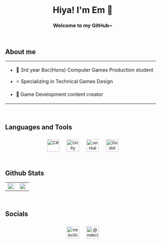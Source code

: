 ﻿# <div align="center">Hiya! I'm Em 🍂</div>  
### <div align="center">Welcome to my GitHub~</div>

<br/>

## About me
<table><tr><td valign="top" halign="center" width="100%">

- 📓 3rd year Bsc(Hons) Computer Games Production student
  

- ⭐ Specializing in Technical Games Design
  

- 🎥 Game Development content creator

</td></tr></table>  

<br/>

## Languages and Tools  
<div align="center">   
<a href="https://docs.microsoft.com/en-us/dotnet/csharp/" target="_blank"><img style="margin: 10px" src="https://profilinator.rishav.dev/skills-assets/csharp-original.svg" alt="C#" height="40" width="40" /></a> 
<a href="https://unity.com/" target="_blank"><img style="margin: 10px" src="https://cdn.sanity.io/images/fuvbjjlp/production/2495ab2daae11fd3ed5d6b84477d513869f9a1b4-89x100.png" alt="Unity" height="40" width="40" /></a>
<a href="https://www.unrealengine.com/en-US/unreal-engine-5" target="_blank"><img style="margin: 10px" src="https://raw.githubusercontent.com/kenangundogan/fontisto/036b7eca71aab1bef8e6a0518f7329f13ed62f6b/icons/svg/brand/unreal-engine.svg" alt="unreal" height="40" width="40" /></a>
<a href="https://godotengine.org" target="_blank"><img style="margin: 10px" src="https://godotengine.org/assets/press/icon_color.png" alt="Godot" height="40" width="40" /></a>  
</div>  

<br/>   

## Github Stats  
<table><tr><td valign="top" width="50%">

<img src="https://github-readme-stats.vercel.app/api?username=Nekcilo&show_icons=true&count_private=true&hide_border=true&title_color=ffffff&text_color=69140E&icon_color=ffffff&bg_color=DEG,ff9a01,ffbc14" align="left" style="width: 100%" />

</td><td valign="top" width="50%">

<img src="https://github-readme-stats-nekcilos-projects.vercel.app//api/top-langs/?username=Nekcilo&hide_border=true&hide_progress=true&title_color=ffffff&text_color=69140E&icon_color=ffffff&bg_color=DEG,ff9a01,ffbc14" align="left" style="width: 90%" />

</td></tr></table>  

<br/>

## Socials
<div align="center">  
<a href="https://linkedin.com/in/nekcilo" target="blank"><img style="margin: 10px" align="center" src="https://raw.githubusercontent.com/rahuldkjain/github-profile-readme-generator/master/src/images/icons/Social/linked-in-alt.svg" alt="nekcilo" height="40" width="40" /></a>
<a href="https://www.youtube.com/c/@nekcilodev" target="blank"><img style="margin: 10px" align="center" src="https://raw.githubusercontent.com/rahuldkjain/github-profile-readme-generator/master/src/images/icons/Social/youtube.svg" alt="@nekcilodev" height="40" width="40" /></a>
</div>
<br/>

